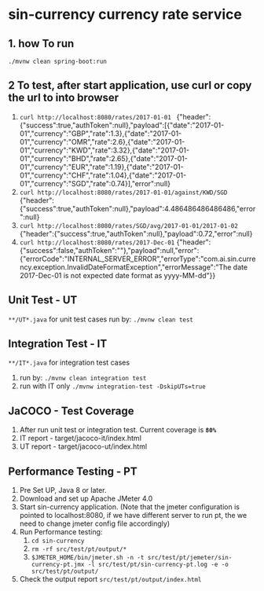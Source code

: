 # sin-currency currency rate service
## 1. how To run
`./mvnw clean spring-boot:run`
## 2 To test, after start application, use curl or copy the url to into browser
1. `curl http://localhost:8080/rates/2017-01-01 `
{"header":{"success":true,"authToken":null},"payload":[{"date":"2017-01-01","currency":"GBP","rate":1.3},{"date":"2017-01-01","currency":"OMR","rate":2.6},{"date":"2017-01-01","currency":"KWD","rate":3.32},{"date":"2017-01-01","currency":"BHD","rate":2.65},{"date":"2017-01-01","currency":"EUR","rate":1.19},{"date":"2017-01-01","currency":"CHF","rate":1.04},{"date":"2017-01-01","currency":"SGD","rate":0.74}],"error":null}
2. `curl http://localhost:8080/rates/2017-01-01/against/KWD/SGD` 
{"header":{"success":true,"authToken":null},"payload":4.486486486486486,"error":null}
3. `curl http://localhost:8080/rates/SGD/avg/2017-01-01/2017-01-02` 
{"header":{"success":true,"authToken":null},"payload":0.72,"error":null}
4. `curl http://localhost:8080/rates/2017-Dec-01` 
{"header":{"success":false,"authToken":""},"payload":null,"error":{"errorCode":"INTERNAL_SERVER_ERROR","errorType":"com.ai.sin.currency.exception.InvalidDateFormatException","errorMessage":"The date 2017-Dec-01 is not expected date format as yyyy-MM-dd"}}


## Unit Test - UT

`**/UT*.java` for unit test cases 
run by: `./mvnw clean test`

## Integration Test - IT
`**/IT*.java` for integration test cases
1. run by: `./mvnw clean integration test` 
2. run with IT only `./mvnw integration-test -DskipUTs=true` 

## JaCOCO - Test Coverage 
1. After run unit test or integration test. Current coverage is **`80%`**
2. IT report - target/jacoco-it/index.html
3. UT report - target/jacoco-ut/index.html

## Performance Testing - PT
1. Pre Set UP, Java 8 or later.
2. Download and set up  Apache JMeter 4.0
3. Start sin-currency application. (Note that the jmeter configuration is pointed to localhost:8080, if we have different server to run pt, the we need to change jmeter config file accordingly)
3. Run Performance testing:
    1. `cd sin-currency`
    2. `rm -rf src/test/pt/output/*`
    3. `$JMETER_HOME/bin/jmeter.sh -n -t src/test/pt/jemeter/sin-currency-pt.jmx -l src/test/pt/sin-currency-pt.log -e -o src/test/pt/output/` 
4. Check the output report `src/test/pt/output/index.html`
